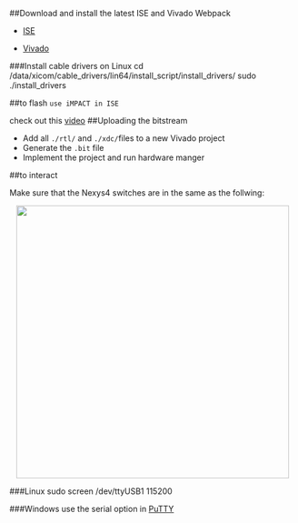 ##Download and install the latest ISE and Vivado Webpack
  - [ISE](http://www.xilinx.com/support/download/index.html/content/xilinx/en/downloadNav/design-tools.html)
  
  - [Vivado](http://www.xilinx.com/support/download/index.html/content/xilinx/en/downloadNav/vivado-design-tools/2015-4.html)
  
###Install cable drivers on Linux
        cd <Vivado dir>/data/xicom/cable_drivers/lin64/install_script/install_drivers/
        sudo ./install_drivers

##to flash
  `use iMPACT in ISE`
  
  check out this [video](https://youtu.be/aL9yMcLY_74?t=160)
##Uploading the bitstream
  -   Add all `./rtl/` and `./xdc/`files to a new Vivado project
  -   Generate the `.bit` file 
  -   Implement the project and run hardware manger
  
##to interact

Make sure that the Nexys4 switches are in the same as the follwing:

<p align="center">
<img src="https://cloud.githubusercontent.com/assets/3256544/15060097/89689da8-12dc-11e6-8418-c2d733eda481.PNG" width="480"></br>
</p>

###Linux
    sudo screen /dev/ttyUSB1 115200
  
###Windows
  use the serial option in <a href="http://www.putty.org/">PuTTY</a>

